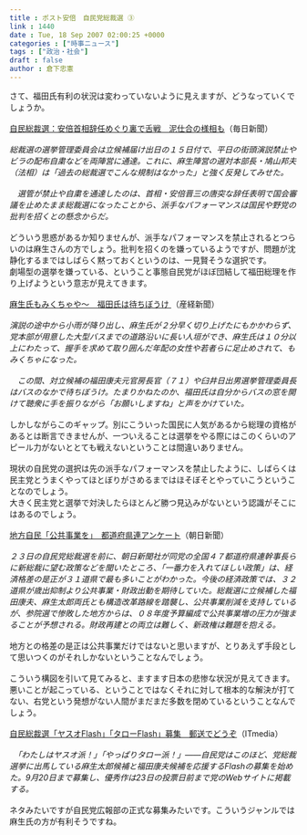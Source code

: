 ```yaml
---
title : ポスト安倍　自民党総裁選 ③
link : 1440
date : Tue, 18 Sep 2007 02:00:25 +0000
categories : ["時事ニュース"]
tags : ["政治・社会"]
draft : false
author : 倉下忠憲
---
```


さて、福田氏有利の状況は変わっていないように見えますが、どうなっていくでしょうか。<BR><BR><A HREF="http://www.mainichi-msn.co.jp/seiji/kokkai/news/20070918k0000m010125000c.html" TARGET="_blank">自民総裁選：安倍首相辞任めぐり裏で舌戦　泥仕合の様相も</A>（毎日新聞）<BR><BR><I>総裁選の選挙管理委員会は立候補届け出日の１５日付で、平日の街頭演説禁止やビラの配布自粛などを両陣営に通達。これに、麻生陣営の選対本部長・鳩山邦夫（法相）は「過去の総裁選でこんな規制はなかった」と強く反発してみせた。<BR><BR>　選管が禁止や自粛を通達したのは、首相・安倍晋三の唐突な辞任表明で国会審議を止めたまま総裁選になったことから、派手なパフォーマンスは国民や野党の批判を招くとの懸念からだ。</I><BR><BR>どういう思惑があるか知りませんが、派手なパフォーマンスを禁止されるとつらいのは麻生さんの方でしょう。批判を招くのを嫌っているようですが、問題が沈静化するまではしばらく黙っておくというのは、一見賢そうな選択です。<BR>劇場型の選挙を嫌っている、ということ事態自民党がほぼ団結して福田総理を作り上げようという意志が見えてきます。<BR><BR><A HREF="http://www.sankei.co.jp/seiji/shusho/070917/shs070917002.htm" TARGET="_blank">麻生氏もみくちゃや～　福田氏は待ちぼうけ </A>（産経新聞）<BR><BR><I>演説の途中から小雨が降り出し、麻生氏が２分早く切り上げたにもかかわらず、党本部が用意した大型バスまでの道路沿いに長い人垣ができ、麻生氏は１０分以上にわたって、握手を求めて取り囲んだ年配の女性や若者らに足止めされて、もみくちゃになった。<BR><BR>　この間、対立候補の福田康夫元官房長官（７１）や臼井日出男選挙管理委員長はバスのなかで待ちぼうけ。たまりかねたのか、福田氏は自分からバスの窓を開けて聴衆に手を振りながら「お願いしますね」と声をかけていた。</I><BR><BR>しかしながらこのギャップ。別にこういった国民に人気があるから総理の資格があるとは断言できませんが、一ついえることは選挙をやる際にはこのくらいのアピール力がないととても戦えないということは間違いありません。<BR><BR>現状の自民党の選択は先の派手なパフォーマンスを禁止したように、しばらくは民主党とうまくやってほとぼりがさめるまではほそぼそとやっていこうということなのでしょう。<BR>大きく民主党と選挙で対決したらほとんど勝つ見込みがないという認識がそこにはあるのでしょう。<BR><BR><A HREF="http://www.asahi.com/politics/update/0917/TKY200709170233.html" TARGET="_blank">地方自民「公共事業を」　都道府県連アンケート</A>（朝日新聞）<BR><BR><I>２３日の自民党総裁選を前に、朝日新聞社が同党の全国４７都道府県連幹事長らに新総裁に望む政策などを聞いたところ、「一番力を入れてほしい政策」は、経済格差の是正が３１道県で最も多いことがわかった。今後の経済政策では、３２道県が歳出抑制より公共事業・財政出動を期待していた。総裁選に立候補した福田康夫、麻生太郎両氏とも構造改革路線を踏襲し、公共事業削減を支持しているが、参院選で惨敗した地方からは、０８年度予算編成で公共事業増の圧力が強まることが予想される。財政再建との両立は難しく、新政権は難題を抱える。 </I><BR><BR>地方との格差の是正は公共事業だけではないと思いますが、とりあえず手段として思いつくのがそれしかないということなんでしょう。<BR><BR>こういう構図を引いて見てみると、ますます日本の悲惨な状況が見えてきます。<BR>悪いことが起こっている、ということではなくそれに対して根本的な解決が打てない、右党という発想がない人間がまだまだ多数を閉めているということなんでしょう。<BR><BR><A HREF="http://www.itmedia.co.jp/news/articles/0709/18/news019.html" TARGET="_blank">自民総裁選「ヤスオFlash」「タローFlash」募集　郵送でどうぞ</A>（ITmedia）<BR><BR><I>　「わたしはヤスオ派！」「やっぱりタロー派！」――自民党はこのほど、党総裁選挙に出馬している麻生太郎候補と福田康夫候補を応援するFlashの募集を始めた。9月20日まで募集し、優秀作は23日の投票日前まで党のWebサイトに掲載する。</I><BR><BR>ネタみたいですが自民党広報部の正式な募集みたいです。こういうジャンルでは麻生氏の方が有利そうですね。<BR><BR><BR><BR><BR><BR><br><br>
